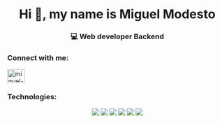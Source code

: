 <h1 align="center">Hi 👋, my name is Miguel Modesto</h1>  
<h3 align="center">💻 Web developer Backend</h3>  
  





  
<h3 align="left">Connect with me:</h3>  
<p align="left">  
<a href="https://linkedin.com/in/miguel-modesto-672b94232" target="blank"><img align="center" src="https://raw.githubusercontent.com/rahuldkjain/github-profile-readme-generator/master/src/images/icons/Social/linked-in-alt.svg" alt="miguel-modesto-672b94232" height="30" width="40" /></a>  
</p>  
  
<h3 align="left">Technologies:</h3>  
<p align="center">
<img src="https://img.shields.io/badge/JavaScript-323330?style=for-the-badge&logo=javascript&logoColor=F7DF1E">
<img src="https://img.shields.io/badge/Express.js-000000?style=for-the-badge&logo=express&logoColor=white">
<img src="https://img.shields.io/badge/Node.js-339933?style=for-the-badge&logo=nodedotjs&logoColor=white">
<img src="https://img.shields.io/badge/GIT-E44C30?style=for-the-badge&logo=git&logoColor=white">
<img src="https://img.shields.io/badge/PostgreSQL-316192?style=for-the-badge&logo=postgresql&logoColor=white">

<img src="https://img.shields.io/badge/Shell_Script-121011?style=for-the-badge&logo=gnu-bash&logoColor=white">
</p>
  
  

